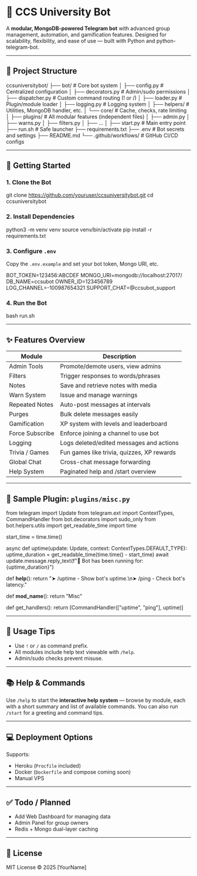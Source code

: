# 🤖 CCS University Bot

A **modular, MongoDB-powered Telegram bot** with advanced group management, automation, and gamification features. Designed for scalability, flexibility, and ease of use — built with Python and python-telegram-bot.

---

## 🧱 Project Structure

ccsuniversitybot/
├── bot/                     # Core bot system
│   ├── config.py           # Centralized configuration
│   ├── decorators.py       # Admin/sudo permissions
│   ├── dispatcher.py       # Custom command routing (! or /)
│   ├── loader.py           # Plugin/module loader
│   ├── logging.py          # Logging system
│   ├── helpers/            # Utilities, MongoDB handler, etc.
│   └── core/               # Cache, checks, rate limiting
│
├── plugins/                # All modular features (independent files)
│   ├── admin.py
│   ├── warns.py
│   ├── filters.py
│   ├── ...
│
├── start.py                # Main entry point
├── run.sh                  # Safe launcher
├── requirements.txt
├── .env                    # Bot secrets and settings
├── README.md
└── .github/workflows/      # GitHub CI/CD configs

---

## 🚀 Getting Started

### 1. Clone the Bot

git clone https://github.com/youruser/ccsuniversitybot.git
cd ccsuniversitybot

### 2. Install Dependencies

python3 -m venv venv
source venv/bin/activate
pip install -r requirements.txt

### 3. Configure `.env`

Copy the `.env.example` and set your bot token, Mongo URI, etc.

BOT_TOKEN=123456:ABCDEF
MONGO_URI=mongodb://localhost:27017/
DB_NAME=ccsubot
OWNER_ID=123456789
LOG_CHANNEL=-100987654321
SUPPORT_CHAT=@ccsubot_support

### 4. Run the Bot

bash run.sh

---

## ✨ Features Overview

| Module             | Description                                 |
|--------------------|---------------------------------------------|
| Admin Tools        | Promote/demote users, view admins           |
| Filters            | Trigger responses to words/phrases          |
| Notes              | Save and retrieve notes with media          |
| Warn System        | Issue and manage warnings                   |
| Repeated Notes     | Auto-post messages at intervals             |
| Purges             | Bulk delete messages easily                 |
| Gamification       | XP system with levels and leaderboard       |
| Force Subscribe    | Enforce joining a channel to use bot        |
| Logging            | Logs deleted/edited messages and actions    |
| Trivia / Games     | Fun games like trivia, quizzes, XP rewards  |
| Global Chat        | Cross-chat message forwarding               |
| Help System        | Paginated help and /start overview          |

---

## 🧪 Sample Plugin: `plugins/misc.py`

from telegram import Update
from telegram.ext import ContextTypes, CommandHandler
from bot.decorators import sudo_only
from bot.helpers.utils import get_readable_time
import time

start_time = time.time()

async def uptime(update: Update, context: ContextTypes.DEFAULT_TYPE):
    uptime_duration = get_readable_time(time.time() - start_time)
    await update.message.reply_text(f"🤖 Bot has been running for: {uptime_duration}")

def __help__():
    return "➤ /uptime - Show bot's uptime.\n➤ /ping - Check bot's latency."

def __mod_name__():
    return "Misc"

def get_handlers():
    return [CommandHandler(["uptime", "ping"], uptime)]

---

## 📘 Usage Tips

- Use `!` or `/` as command prefix.
- All modules include help text viewable with `/help`.
- Admin/sudo checks prevent misuse.

---

## 📚 Help & Commands

Use `/help` to start the **interactive help system** — browse by module, each with a short summary and list of available commands. You can also run `/start` for a greeting and command tips.

---

## 💻 Deployment Options

Supports:
- Heroku (`Procfile` included)
- Docker (`Dockerfile` and compose coming soon)
- Manual VPS

---

## ✅ Todo / Planned

- Add Web Dashboard for managing data
- Admin Panel for group owners
- Redis + Mongo dual-layer caching

---

## 🧾 License

MIT License © 2025 [YourName]
